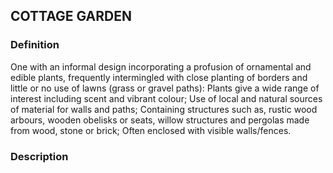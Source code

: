 ## COTTAGE GARDEN
### Definition
One with an informal design incorporating a profusion of ornamental and edible plants, frequently intermingled with close planting of borders and little or no use of lawns (grass or gravel paths):
Plants give a wide range of interest including scent and vibrant colour;
Use of local and natural sources of material for walls and paths;
Containing structures such as, rustic wood arbours, wooden obelisks or seats, willow structures and pergolas made from wood, stone or brick;
Often enclosed with visible walls/fences.



### Description
